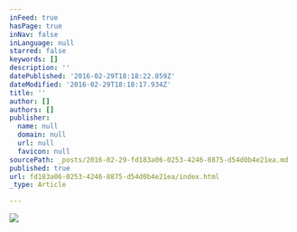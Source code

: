 ```yaml
---
inFeed: true
hasPage: true
inNav: false
inLanguage: null
starred: false
keywords: []
description: ''
datePublished: '2016-02-29T18:18:22.859Z'
dateModified: '2016-02-29T18:18:17.934Z'
title: ''
author: []
authors: []
publisher:
  name: null
  domain: null
  url: null
  favicon: null
sourcePath: _posts/2016-02-29-fd183a06-0253-4246-8875-d54d0b4e21ea.md
published: true
url: fd183a06-0253-4246-8875-d54d0b4e21ea/index.html
_type: Article

---
```

![](https://the-grid-user-content.s3-us-west-2.amazonaws.com/a6772324-15b7-4a8a-b367-cdd8cecac703.JPG)